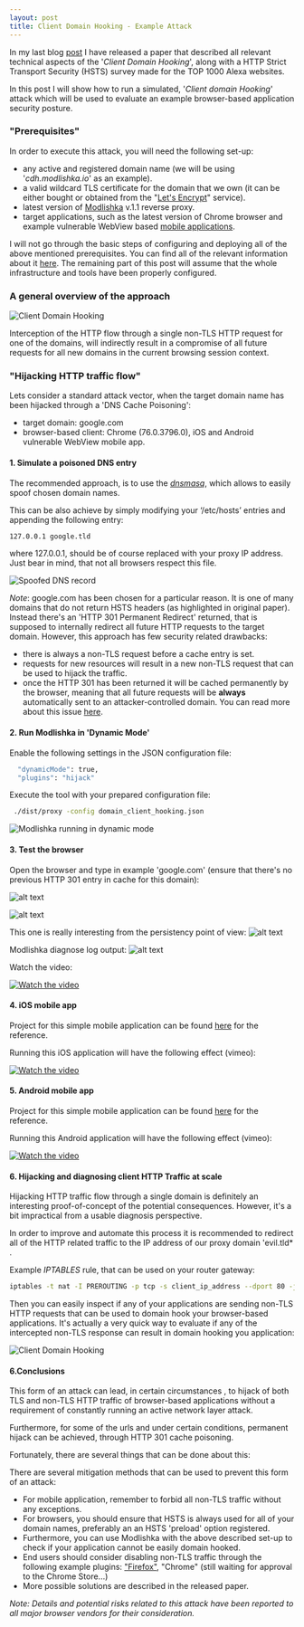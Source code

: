 ```yaml
---
layout: post
title: Client Domain Hooking - Example Attack
---
```


In my last blog [post](https://blog.duszynski.eu/hijacking-browser-tls-traffic-through-client-domain-hooking/) I have released a paper that described all relevant technical aspects of the '_Client Domain Hooking_', along with a HTTP Strict Transport Security (HSTS) survey made for the TOP 1000 Alexa websites.  

In this post I will show how to run a simulated, '_Client domain Hooking_' attack which will be used to evaluate an example browser-based application security posture.

### "Prerequisites" 

In order to execute this attack, you will need the following set-up:
- any active and registered domain name (we will be using '*cdh.modlishka.io*' as an example).
- a valid wildcard TLS certificate for the domain that we own (it can be either bought or obtained from the "[Let's Encrypt](https://letsencrypt.org/)" service).
- latest version of [Modlishka](https://github.com/drk1wi/Modlishka) v.1.1 reverse proxy.
- target applications, such as the latest version of Chrome browser and example vulnerable WebView based [mobile applications](https://github.com/drk1wi/WebViewApps).

I will not go through the basic steps of configuring and deploying all of the above mentioned prerequisites. You can find all of the relevant information about it [here](https://github.com/drk1wi/Modlishka/wiki/How-to-use). 
The remaining part of this post will assume that the whole infrastructure and tools have been properly configured.

### A general overview of the approach

![Client Domain Hooking](https://raw.githubusercontent.com/drk1wi/assets/master/client_domain_hooking.png)

Interception of the HTTP flow through a single non-TLS HTTP request for one of the domains, will indirectly result in a compromise of all future requests for all new domains in the current browsing session context.

### "Hijacking HTTP traffic flow"

Lets consider a standard attack vector, when the target domain name has been hijacked through a 'DNS Cache Poisoning':

- target domain: google.com
- browser-based client: Chrome (76.0.3796.0), iOS and Android vulnerable WebView mobile app.

#### 1. Simulate a poisoned DNS entry

The recommended approach, is to use the [_dnsmasq_](https://wiki.debian.org/HowTo/dnsmasq), which allows to easily spoof chosen domain names.

This can be also achieve by simply  modifying your ‘/etc/hosts’ entries and appending the following entry: 
```bash
127.0.0.1 google.tld
```
where 127.0.0.1, should be of course replaced with your proxy IP address. 
Just bear in mind, that not all browsers respect this file.

![Spoofed DNS record](https://raw.githubusercontent.com/drk1wi/assets/master/ping_google.png)

_Note_: google.com has been chosen for a particular reason. It is one of many domains that do not return HSTS headers (as highlighted in original paper).
Instead there's an 'HTTP 301 Permanent Redirect' returned, that is supposed to internally redirect all future HTTP requests to the target domain. 
However, this approach has few security related drawbacks:
- there is always a non-TLS request before a cache entry is set.
- requests for new resources will result in a new non-TLS request that can be used to hijack the traffic. 
- once the HTTP 301 has been returned it will be cached permanently by the browser, meaning that all future requests will be **always** automatically sent to an attacker-controlled  domain. You can read more about this issue [here](https://blog.duszynski.eu/domain-hijack-through-http-301-cache-poisoning/).  


#### 2. Run Modlishka in 'Dynamic Mode'

Enable the following settings in the JSON configuration file:
```bash
  "dynamicMode": true,
  "plugins": "hijack"
```

Execute the tool with your prepared configuration file:

```bash
 ./dist/proxy -config domain_client_hooking.json 
```
![Modlishka running in dynamic mode](https://raw.githubusercontent.com/drk1wi/assets/master/modlishka_hijack_run.png)

#### 3. Test the browser

Open the browser and type in example 'google.com' (ensure that there's no previous HTTP 301 entry in cache for this domain):


![alt text](https://raw.githubusercontent.com/drk1wi/assets/master/req1.png)

![alt text](https://raw.githubusercontent.com/drk1wi/assets/master/req2.png)

This one is really interesting from the persistency point of view:
![alt text](https://raw.githubusercontent.com/drk1wi/assets/master/cache_poisoned.png)

Modlishka diagnose log output:
![alt text](https://raw.githubusercontent.com/drk1wi/assets/master/hijacked.png)

Watch the video:

[![Watch the video](https://i.vimeocdn.com/video/783692472.jpg)](https://vimeo.com/336760747?autoplay=1&quality=1080p)


#### 4. iOS mobile app
 
Project for this simple mobile application can be found [here](https://github.com/drk1wi/WebViewApps) for the reference.


Running this iOS application will have the following effect (vimeo):

[![Watch the video](https://i.vimeocdn.com/video/783694263.jpg)](https://vimeo.com/336762373?autoplay=1&quality=1080p)

 
#### 5. Android mobile app
 
Project for this simple mobile application can be found [here](https://github.com/drk1wi/WebViewApps) for the reference.


Running this Android application will have the following effect (vimeo):

[![Watch the video](https://i.vimeocdn.com/video/783706297.jpg)](https://vimeo.com/336805961?autoplay=1&quality=1080p)


#### 6. Hijacking and diagnosing client HTTP Traffic at scale
Hijacking HTTP traffic flow through a single domain is definitely an interesting proof-of-concept of the potential consequences.
However, it's a bit impractical from a usable diagnosis perspective.

In order to improve and automate this process it is recommended to redirect all of the HTTP related traffic to the IP address of our proxy domain 'evil.tld* .

Example _IPTABLES_ rule, that can be used on your router gateway:

```bash
iptables -t nat -I PREROUTING -p tcp -s client_ip_address --dport 80 -j DNAT --to proxy_server_address:80
```

Then you can easily inspect if any of your applications are sending non-TLS HTTP requests that can be used to domain hook your browser-based applications. It's actually a very quick way to evaluate if any of the intercepted non-TLS response can result in domain hooking you application:

![Client Domain Hooking](https://raw.githubusercontent.com/drk1wi/assets/master/diagnose.png)



#### 6.Conclusions

This form of an attack can lead, in certain circumstances , to hijack of both TLS and non-TLS HTTP traffic of browser-based applications without a requirement of constantly running an active network layer attack. 

Furthermore, for some of the urls and under certain conditions, permanent hijack can be achieved, through HTTP 301 cache poisoning. 

Fortunately, there are several things that can be done about this:

There are several mitigation methods that can be used to prevent this form of an attack:
- For mobile application, remember to forbid all non-TLS traffic without any exceptions.
- For browsers, you should ensure that HSTS is always used for all of your domain names, preferably an an HSTS 'preload' option registered.
- Furthermore, you can use Modlishka with the above described set-up to check if your application cannot be easily domain hooked.
- End users should consider disabling non-TLS traffic through the following example plugins: ["Firefox"](https://addons.mozilla.org/en-US/firefox/addon/force-https/), "Chrome" (still waiting for approval to the Chrome Store...)
- More possible solutions are described in the released paper.
 
 _Note: Details and potential risks related to this attack have been reported to all major browser vendors for their consideration._
